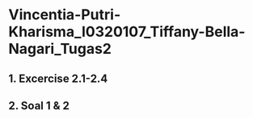 # Vincentia-Putri-Kharisma_I0320107_Tiffany-Bella-Nagari_Tugas2

## 1. Excercise 2.1-2.4
## 2. Soal 1 & 2
